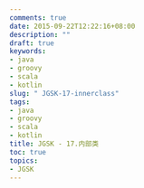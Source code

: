 ```yaml
---
comments: true
date: 2015-09-22T12:22:16+08:00
description: ""
draft: true
keywords:
- java
- groovy
- scala
- kotlin
slug: " JGSK-17-innerclass"
tags:
- java
- groovy
- scala
- kotlin
title: JGSK - 17.内部类
toc: true
topics:
- JGSK
---
```


